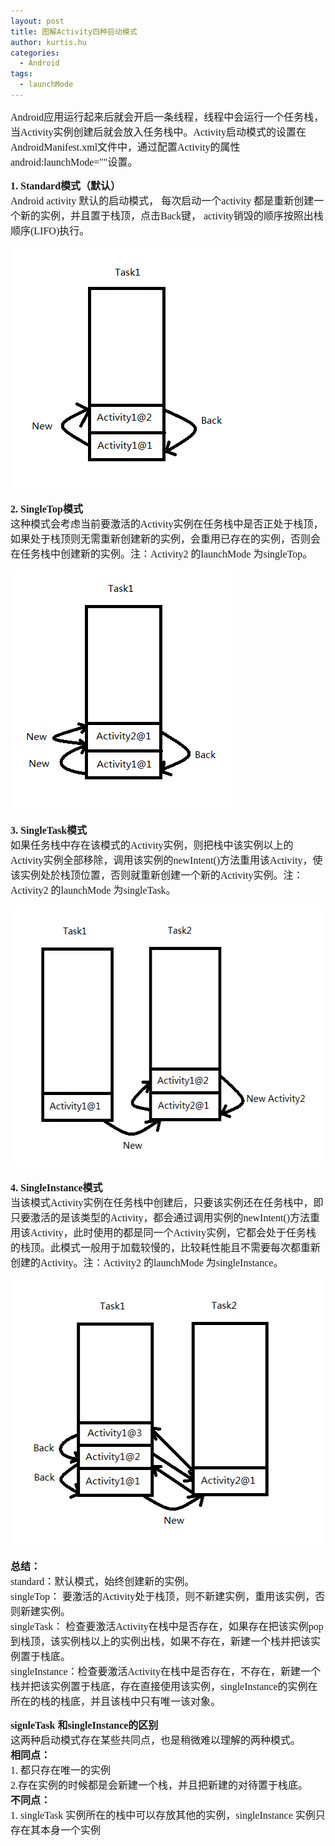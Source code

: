 ```yaml
---
layout: post
title: 图解Activity四种启动模式
author: kurtis.hu
categories:
  - Android
tags:
  - launchMode
---
```

<span style="font-family: 微软雅黑, &#39;Microsoft YaHei&#39;; font-size: 16px; ">Android应用运行起来后就会开启一条线程，线程中会运行一个任务栈，当Activity实例创建后就会放入任务栈中。Activity启动模式的设置在AndroidManifest.xml文件中，通过配置Activity的属性android:launchMode=""设置。</span>

<span style="font-family: 微软雅黑, &#39;Microsoft YaHei&#39;; font-size: 16px; "></span>

<span style="font-family: 微软雅黑, &#39;Microsoft YaHei&#39;; font-size: 16px; "><strong>1.&nbsp;Standard模式（默认）</strong><br />Android activity 默认的启动模式， 每次启动一个activity 都是重新创建一个新的实例，并且置于栈顶，点击Back键， activity销毁的顺序按照出栈顺序(LIFO)执行。</span>

<span style="font-family: 微软雅黑, &#39;Microsoft YaHei&#39;; font-size: 16px; "><strong style="font-family: Simsun; text-align: left; white-space: normal; "><span style="font-family: 宋体; font-size: 14px; "></span></strong></span>



<img src="/content/images/Standard.png" width="431" height="390" />

<span style="font-family: 微软雅黑, &#39;Microsoft YaHei&#39;; font-size: 16px; "><strong><span style="font-family: 微软雅黑, &#39;Microsoft YaHei&#39;; font-size: medium; text-align: left; ">2.&nbsp;SingleTop模式<br /></span></strong><span style="font-family: 微软雅黑, &#39;Microsoft YaHei&#39;; font-size: medium; text-align: left; ">这种模式会考虑当前要激活的Activity实例在任务栈中是否正处于栈顶，如果处于栈顶则无需重新创建新的实例，会重用已存在的实例，否则会在任务栈中创建新的实例。注：Activity2 的launchMode 为singleTop。</span></span>

<span style="font-family: 微软雅黑, &#39;Microsoft YaHei&#39;; font-size: 16px; "><strong style="font-family: Simsun; font-size: medium; text-align: left; "><img src="/content/images/SingleTop.png" width="358" height="386" /></strong></span>

<span style="font-family: 微软雅黑, &#39;Microsoft YaHei&#39;; font-size: 16px; "><strong><span style="font-family: 微软雅黑, &#39;Microsoft YaHei&#39;; font-size: medium; text-align: left; ">3.&nbsp;SingleTask模式<br /></span></strong><span style="font-family: 微软雅黑, &#39;Microsoft YaHei&#39;; font-size: medium; text-align: left; ">如果任务栈中存在该模式的Activity实例，则把栈中该实例以上的Activity实例全部移除，调用该实例的newIntent()方法重用该Activity，使该实例处於栈顶位置，否则就重新创建一个新的Activity实例。<span style="font-family: 微软雅黑, &#39;Microsoft YaHei&#39;; font-size: medium; text-align: left; ">注：Activity2 的launchMode 为singleTask。</span></span></span>

<span style="font-family: 微软雅黑, &#39;Microsoft YaHei&#39;; font-size: 16px; "><strong style="font-family: Simsun; font-size: medium; text-align: left; "><img src="/content/images/SingleTask.png" width="541" height="418" /></strong></span>

<p class="p0" style="font-family: Simsun; font-size: medium; white-space: normal; text-align: left; ">
  <span style="font-family: 微软雅黑, &#39;Microsoft YaHei&#39;; font-size: 16px; "><strong>4.&nbsp;SingleInstance模式</strong><br />当该模式Activity实例在任务栈中创建后，只要该实例还在任务栈中，即只要激活的是该类型的Activity，都会通过调用实例的newIntent()方法重用该Activity，此时使用的都是同一个Activity实例，它都会处于任务栈的栈顶。此模式一般用于加载较慢的，比较耗性能且不需要每次都重新创建的Activity。<span style="font-family: 微软雅黑, &#39;Microsoft YaHei&#39;; font-size: medium; text-align: left; ">注：Activity2 的launchMode 为singleInstance。</span></span>
</p>

<span style="font-family: 微软雅黑, &#39;Microsoft YaHei&#39;; font-size: 16px; "><img src="/content/images/SingleInstance.png" width="508" height="428" /></span>

<span style="font-family: 微软雅黑, &#39;Microsoft YaHei&#39;; font-size: 16px; "><strong>总结：</strong><br />standard：默认模式，始终创建新的实例。<br />singleTop： 要激活的Activity处于栈顶，则不新建实例，重用该实例，否则新建实例。<br />singleTask： 检查要激活Activity在栈中是否存在，如果存在把该实例pop 到栈顶，该实例栈以上的实例出栈，如果不存在，新建一个栈并把该实例置于栈底。<br />singleInstance：检查要激活Activity在栈中是否存在，不存在，新建一个栈并把该实例置于栈底，存在直接使用该实例，singleInstance的实例在所在的栈的栈底，并且该栈中只有唯一该对象。</span>

<span style="font-family: 微软雅黑, &#39;Microsoft YaHei&#39;; font-size: 16px; "><strong>signleTask 和singleInstance的区别<br /></strong>这两种启动模式存在某些共同点，也是稍微难以理解的两种模式。<br /></span><strong style="font-family: 微软雅黑, &#39;Microsoft YaHei&#39;; font-size: 16px; ">相同点：<br /></strong><span style="font-family: 微软雅黑, &#39;Microsoft YaHei&#39;; font-size: 16px; ">1. 都只存在唯一的实例<br /></span><span style="font-family: 微软雅黑, &#39;Microsoft YaHei&#39;; font-size: 16px; ">2.存在实例的时候都是会新建一个栈，并且把新建的对待置于栈底。<br /></span><strong style="font-family: 微软雅黑, &#39;Microsoft YaHei&#39;; font-size: 16px; ">不同点：<br /></strong><span style="font-family: 微软雅黑, &#39;Microsoft YaHei&#39;; font-size: 16px; ">1. singleTask 实例所在的栈中可以存放其他的实例，singleInstance 实例只存在其本身一个实例</span>